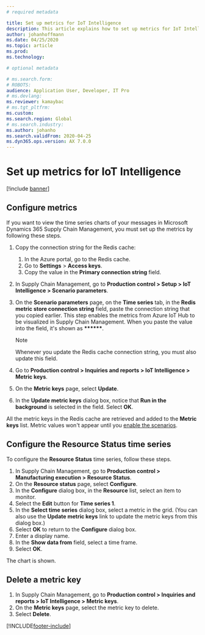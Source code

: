 ```yaml
---
# required metadata

title: Set up metrics for IoT Intelligence
description: This article explains how to set up metrics for IoT Intelligence.
author: johanhoffmann
ms.date: 04/25/2020
ms.topic: article
ms.prod: 
ms.technology: 

# optional metadata

# ms.search.form: 
# ROBOTS: 
audience: Application User, Developer, IT Pro
# ms.devlang: 
ms.reviewer: kamaybac
# ms.tgt_pltfrm: 
ms.custom:
ms.search.region: Global
# ms.search.industry: 
ms.author: johanho
ms.search.validFrom: 2020-04-25
ms.dyn365.ops.version: AX 7.0.0
---
```


# Set up metrics for IoT Intelligence

[!include [banner](../../includes/banner.md)]

## Configure metrics

If you want to view the time series charts of your messages in Microsoft Dynamics 365 Supply Chain Management, you must set up the metrics by following these steps.

1. Copy the connection string for the Redis cache:

    1. In the Azure portal, go to the Redis cache.
    2. Go to **Settings** \> **Access keys**.
    3. Copy the value in the **Primary connection string** field.

2. In Supply Chain Management, go to **Production control \> Setup \> IoT Intelligence \> Scenario parameters**.
3. On the **Scenario parameters** page, on the **Time series** tab, in the **Redis metric store connection string** field, paste the connection string that you copied earlier. This step enables the metrics from Azure IoT Hub to be visualized in Supply Chain Management. When you paste the value into the field, it's shown as **\*\*\*\*\*\***.

    > [!NOTE]
    > Whenever you update the Redis cache connection string, you must also update this field.

4. Go to **Production control \> Inquiries and reports \> IoT Intelligence \> Metric keys**.
5. On the **Metric keys** page, select **Update**.
6. In the **Update metric keys** dialog box, notice that **Run in the background** is selected in the field. Select **OK**.

All the metric keys in the Redis cache are retrieved and added to the **Metric keys** list. Metric values won't appear until you [enable the scenarios](iot-scenario-setup.md).

## Configure the Resource Status time series

To configure the **Resource Status** time series, follow these steps.

1. In Supply Chain Management, go to **Production control \> Manufacturing execution \> Resource Status**.
2. On the **Resource status** page, select **Configure**.
2. In the **Configure** dialog box, in the **Resource** list, select an item to monitor.
3. Select the **Edit** button for **Time series 1**.
4. In the **Select time series** dialog box, select a metric in the grid. (You can also use the **Update metric keys** link to update the metric keys from this dialog box.)
5. Select **OK** to return to the **Configure** dialog box.
6. Enter a display name.
7. In the **Show data from** field, select a time frame.
8. Select **OK**.

The chart is shown.

## Delete a metric key

1. In Supply Chain Management, go to **Production control \> Inquiries and reports \> IoT Intelligence \> Metric keys**.
2. On the **Metric keys** page, select the metric key to delete.
3. Select **Delete**.


[!INCLUDE[footer-include](../../includes/footer-banner.md)]